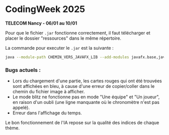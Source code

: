 # CodingWeek 2025
**TELECOM Nancy - 06/01 au 10/01**

Pour que le fichier `.jar` fonctionne correctement, il faut télécharger et placer le dossier "ressources" dans le même répertoire.

La commande pour executer le `.jar` est la suivante :  
```bash
java --module-path CHEMIN_VERS_JAVAFX_LIB --add-modules javafx.base,javafx.controls,javafx.fxml -jar grp05.jar
```  

### Bugs actuels :
- Lors du chargement d'une partie, les cartes rouges qui ont été trouvées sont affichées en bleu, à cause d'une erreur de copier/coller dans le chemin du fichier image à afficher.
- Le mode blitz ne fonctionne pas en mode "Une équipe" et "Un joueur", en raison d'un oubli (une ligne manquante où le chronomètre n'est pas appelé).
- Erreur dans l'affichage du temps.

Le bon fonctionnement de l'IA repose sur la qualité des indices de chaque thème.
